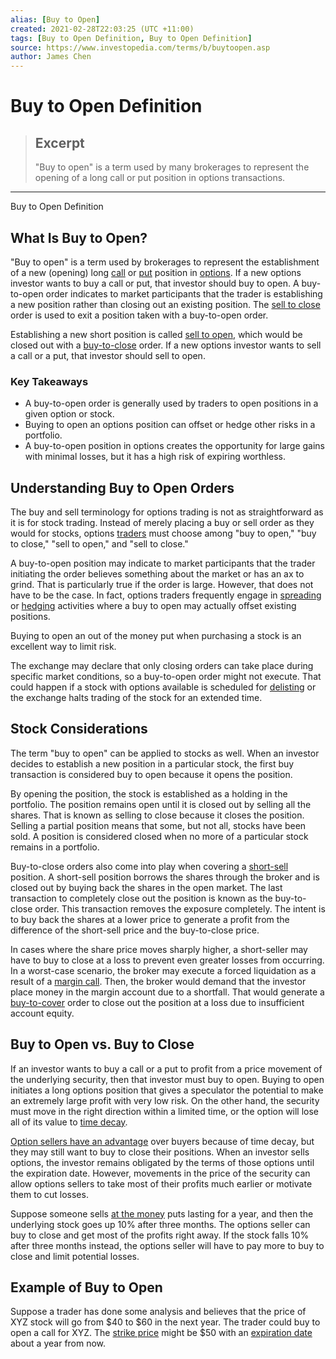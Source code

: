 ```yaml
---
alias: [Buy to Open]
created: 2021-02-28T22:03:25 (UTC +11:00)
tags: [Buy to Open Definition, Buy to Open Definition]
source: https://www.investopedia.com/terms/b/buytoopen.asp
author: James Chen
---
```


# Buy to Open Definition

> ## Excerpt
> "Buy to open" is a term used by many brokerages to represent the opening of a long call or put position in options transactions.

---

Buy to Open Definition
## What Is Buy to Open?

"Buy to open" is a term used by brokerages to represent the establishment of a new (opening) long [call](https://www.investopedia.com/terms/c/calloption.asp) or [put](https://www.investopedia.com/terms/p/putoption.asp) position in [options](https://www.investopedia.com/terms/o/option.asp). If a new options investor wants to buy a call or put, that investor should buy to open. A buy-to-open order indicates to market participants that the trader is establishing a new position rather than closing out an existing position. The [sell to close](https://www.investopedia.com/terms/s/selltoclose.asp) order is used to exit a position taken with a buy-to-open order.

Establishing a new short position is called [sell to open](https://www.investopedia.com/terms/s/selltoopen.asp), which would be closed out with a [buy-to-close](https://www.investopedia.com/terms/b/buytoclose.asp) order. If a new options investor wants to sell a call or a put, that investor should sell to open.

### Key Takeaways

-   A buy-to-open order is generally used by traders to open positions in a given option or stock.
-   Buying to open an options position can offset or hedge other risks in a portfolio.
-   A buy-to-open position in options creates the opportunity for large gains with minimal losses, but it has a high risk of expiring worthless.

## Understanding Buy to Open Orders

The buy and sell terminology for options trading is not as straightforward as it is for stock trading. Instead of merely placing a buy or sell order as they would for stocks, options [traders](https://www.investopedia.com/terms/t/trader.asp) must choose among "buy to open," "buy to close," "sell to open," and "sell to close."

A buy-to-open position may indicate to market participants that the trader initiating the order believes something about the market or has an ax to grind. That is particularly true if the order is large. However, that does not have to be the case. In fact, options traders frequently engage in [spreading](https://www.investopedia.com/terms/s/spreadoption.asp) or [hedging](https://www.investopedia.com/terms/h/hedge.asp) activities where a buy to open may actually offset existing positions.

Buying to open an out of the money put when purchasing a stock is an excellent way to limit risk.

The exchange may declare that only closing orders can take place during specific market conditions, so a buy-to-open order might not execute. That could happen if a stock with options available is scheduled for [delisting](https://www.investopedia.com/terms/d/delisting.asp) or the exchange halts trading of the stock for an extended time.

## Stock Considerations

The term "buy to open" can be applied to stocks as well. When an investor decides to establish a new position in a particular stock, the first buy transaction is considered buy to open because it opens the position.

By opening the position, the stock is established as a holding in the portfolio. The position remains open until it is closed out by selling all the shares. That is known as selling to close because it closes the position. Selling a partial position means that some, but not all, stocks have been sold. A position is considered closed when no more of a particular stock remains in a portfolio.

Buy-to-close orders also come into play when covering a [short-sell](https://www.investopedia.com/terms/s/shortsale.asp) position. A short-sell position borrows the shares through the broker and is closed out by buying back the shares in the open market. The last transaction to completely close out the position is known as the buy-to-close order. This transaction removes the exposure completely. The intent is to buy back the shares at a lower price to generate a profit from the difference of the short-sell price and the buy-to-close price.

In cases where the share price moves sharply higher, a short-seller may have to buy to close at a loss to prevent even greater losses from occurring. In a worst-case scenario, the broker may execute a forced liquidation as a result of a [margin call](https://www.investopedia.com/terms/m/margincall.asp). Then, the broker would demand that the investor place money in the margin account due to a shortfall. That would generate a [buy-to-cover](https://www.investopedia.com/terms/b/buytocover.asp) order to close out the position at a loss due to insufficient account equity.

## Buy to Open vs. Buy to Close

If an investor wants to buy a call or a put to profit from a price movement of the underlying security, then that investor must buy to open. Buying to open initiates a long options position that gives a speculator the potential to make an extremely large profit with very low risk. On the other hand, the security must move in the right direction within a limited time, or the option will lose all of its value to [time decay](https://www.investopedia.com/terms/t/timedecay.asp).

[Option sellers have an advantage](https://www.investopedia.com/articles/optioninvestor/03/100103.asp) over buyers because of time decay, but they may still want to buy to close their positions. When an investor sells options, the investor remains obligated by the terms of those options until the expiration date. However, movements in the price of the security can allow options sellers to take most of their profits much earlier or motivate them to cut losses.

Suppose someone sells [at the money](https://www.investopedia.com/terms/a/atthemoney.asp) puts lasting for a year, and then the underlying stock goes up 10% after three months. The options seller can buy to close and get most of the profits right away. If the stock falls 10% after three months instead, the options seller will have to pay more to buy to close and limit potential losses.

## Example of Buy to Open

Suppose a trader has done some analysis and believes that the price of XYZ stock will go from $40 to $60 in the next year. The trader could buy to open a call for XYZ. The [strike price](https://www.investopedia.com/terms/s/strikeprice.asp) might be $50 with an [expiration date](https://www.investopedia.com/terms/e/expirationdate.asp) about a year from now.
